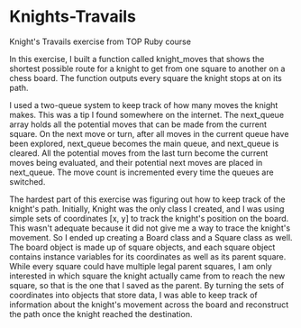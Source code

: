 # Knights-Travails
Knight's Travails exercise from TOP Ruby course

In this exercise, I built a function called knight_moves that shows the shortest possible route for a knight to get from one square to another on a chess board. The function outputs every square the knight stops at on its path.

I used a two-queue system to keep track of how many moves the knight makes. This was a tip I found somewhere on the internet. The next_queue array holds all the potential moves that can be made from the current square. On the next move or turn, after all moves in the current queue have been explored, next_queue becomes the main queue, and next_queue is cleared. All the potential moves from the last turn become the current moves being evaluated, and their potential next moves are placed in next_queue. The move count is incremented every time the queues are switched.

The hardest part of this exercise was figuring out how to keep track of the knight's path. Initially, Knight was the only class I created, and I was using simple sets of coordinates [x, y] to track the knight's position on the board. This wasn't adequate because it did not give me a way to trace the knight's movement. So I ended up creating a Board class and a Square class as well. The board object is made up of square objects, and each square object contains instance variables for its coordinates as well as its parent square. While every square could have multiple legal parent squares, I am only interested in which square the knight actually came from to reach the new square, so that is the one that I saved as the parent. By turning the sets of coordinates into objects that store data, I was able to keep track of information about the knight's movement across the board and reconstruct the path once the knight reached the destination. 